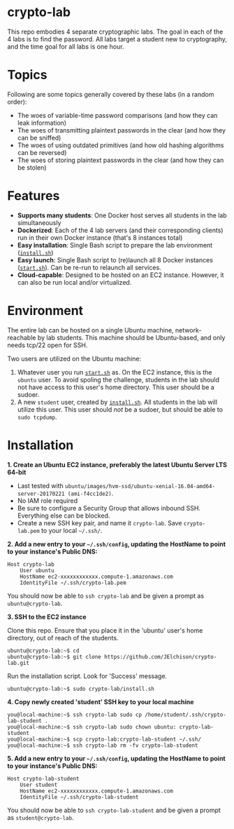 crypto-lab
==========

This repo embodies 4 separate cryptographic labs.  The goal in each of the 4 labs is to find the password.  All labs target a student new to cryptography, and the time goal for all labs is one hour.


# Topics

Following are some topics generally covered by these labs (in a random order):

* The woes of variable-time password comparisons (and how they can leak information)
* The woes of transmitting plaintext passwords in the clear (and how they can be sniffed)
* The woes of using outdated primitives (and how old hashing algorithms can be reversed)
* The woes of storing plaintext passwords in the clear (and how they can be stolen)


# Features

* **Supports many students**:  One Docker host serves all students in the lab simultaneously
* **Dockerized**:  Each of the 4 lab servers (and their corresponding clients) run in their own Docker instance (that's 8 instances total)
* **Easy installation**:  Single Bash script to prepare the lab environment ([`install.sh`](install.sh))
* **Easy launch**:  Single Bash script to (re)launch all 8 Docker instances ([`start.sh`](start.sh)).  Can be re-run to relaunch all services.
* **Cloud-capable**:  Designed to be hosted on an EC2 instance.  However, it can also be run local and/or virtualized.


# Environment

The entire lab can be hosted on a single Ubuntu machine, network-reachable by lab students.  This machine should be Ubuntu-based, and only needs tcp/22 open for SSH.

Two users are utilized on the Ubuntu machine:

1. Whatever user you run [`start.sh`](start.sh) as.  On the EC2 instance, this is the `ubuntu` user.  To avoid spoling the challenge, students in the lab should not have access to this user's home directory.  This user should be a sudoer.
2. A new `student` user, created by [`install.sh`](install.sh).  All students in the lab will utilize this user.  This user should *not* be a sudoer, but should be able to `sudo tcpdump`.


# Installation

**1. Create an Ubuntu EC2 instance, preferably the latest Ubuntu Server LTS 64-bit**

* Last tested with `ubuntu/images/hvm-ssd/ubuntu-xenial-16.04-amd64-server-20170221 (ami-f4cc1de2)`.
* No IAM role required
* Be sure to configure a Security Group that allows inbound SSH.  Everything else can be blocked.
* Create a new SSH key pair, and name it `crypto-lab`.  Save `crypto-lab.pem` to your local `~/.ssh/`.

**2. Add a new entry to your `~/.ssh/config`, updating the HostName to point to your instance's Public DNS:**

```
Host crypto-lab
    User ubuntu
    HostName ec2-xxxxxxxxxxxx.compute-1.amazonaws.com
    IdentityFile ~/.ssh/crypto-lab.pem
```

You should now be able to `ssh crypto-lab` and be given a prompt as `ubuntu@crypto-lab`.

**3. SSH to the EC2 instance**

Clone this repo.  Ensure that you place it in the 'ubuntu' user's home directory, out of reach of the students.

```
ubuntu@crypto-lab:~$ cd
ubuntu@crypto-lab:~$ git clone https://github.com/JElchison/crypto-lab.git
```

Run the installation script.  Look for 'Success' message.

```
ubuntu@crypto-lab:~$ sudo crypto-lab/install.sh
```

**4. Copy newly created 'student' SSH key to your local machine**

```
you@local-machine:~$ ssh crypto-lab sudo cp /home/student/.ssh/crypto-lab-student .
you@local-machine:~$ ssh crypto-lab sudo chown ubuntu: crypto-lab-student
you@local-machine:~$ scp crypto-lab:crypto-lab-student ~/.ssh/
you@local-machine:~$ ssh crypto-lab rm -fv crypto-lab-student
```

**5. Add a new entry to your `~/.ssh/config`, updating the HostName to point to your instance's Public DNS:**

```
Host crypto-lab-student
    User student
    HostName ec2-xxxxxxxxxxxx.compute-1.amazonaws.com
    IdentityFile ~/.ssh/crypto-lab-student
```

You should now be able to `ssh crypto-lab-student` and be given a prompt as `student@crypto-lab`.
